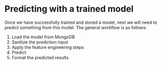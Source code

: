 # Predicting with a trained model

Once we have successfully trained and stored a model, next we will need to predict something from this model. The general workflow is as follows:
1. Load the model from MongoDB
2. Sanitize the prediction input
3. Apply the feature engineering steps
4. Predict
5. Format the predicted results
